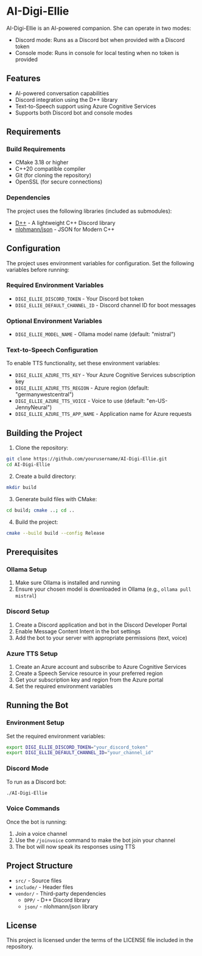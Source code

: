 # AI-Digi-Ellie

AI-Digi-Ellie is an AI-powered companion. She can operate in two modes:
- Discord mode: Runs as a Discord bot when provided with a Discord token
- Console mode: Runs in console for local testing when no token is provided

## Features

- AI-powered conversation capabilities
- Discord integration using the D++ library
- Text-to-Speech support using Azure Cognitive Services
- Supports both Discord bot and console modes

## Requirements

### Build Requirements
- CMake 3.18 or higher
- C++20 compatible compiler
- Git (for cloning the repository)
- OpenSSL (for secure connections)

### Dependencies
The project uses the following libraries (included as submodules):
- [D++](https://github.com/brainboxdotcc/DPP) - A lightweight C++ Discord library
- [nlohmann/json](https://github.com/nlohmann/json) - JSON for Modern C++

## Configuration

The project uses environment variables for configuration. Set the following variables before running:

### Required Environment Variables
- `DIGI_ELLIE_DISCORD_TOKEN` - Your Discord bot token
- `DIGI_ELLIE_DEFAULT_CHANNEL_ID` - Discord channel ID for boot messages

### Optional Environment Variables
- `DIGI_ELLIE_MODEL_NAME` - Ollama model name (default: "mistral")

### Text-to-Speech Configuration
To enable TTS functionality, set these environment variables:
- `DIGI_ELLIE_AZURE_TTS_KEY` - Your Azure Cognitive Services subscription key
- `DIGI_ELLIE_AZURE_TTS_REGION` - Azure region (default: "germanywestcentral")
- `DIGI_ELLIE_AZURE_TTS_VOICE` - Voice to use (default: "en-US-JennyNeural")
- `DIGI_ELLIE_AZURE_TTS_APP_NAME` - Application name for Azure requests

## Building the Project

1. Clone the repository:
```bash
git clone https://github.com/yourusername/AI-Digi-Ellie.git
cd AI-Digi-Ellie
```

2. Create a build directory:
```bash
mkdir build
```

3. Generate build files with CMake:
```bash
cd build; cmake ..; cd ..
```

4. Build the project:
```bash
cmake --build build --config Release
```

## Prerequisites

### Ollama Setup
1. Make sure Ollama is installed and running
2. Ensure your chosen model is downloaded in Ollama (e.g., `ollama pull mistral`)

### Discord Setup
1. Create a Discord application and bot in the Discord Developer Portal
2. Enable Message Content Intent in the bot settings
3. Add the bot to your server with appropriate permissions (text, voice)

### Azure TTS Setup
1. Create an Azure account and subscribe to Azure Cognitive Services
2. Create a Speech Service resource in your preferred region
3. Get your subscription key and region from the Azure portal
4. Set the required environment variables

## Running the Bot

### Environment Setup
Set the required environment variables:
```bash
export DIGI_ELLIE_DISCORD_TOKEN="your_discord_token"
export DIGI_ELLIE_DEFAULT_CHANNEL_ID="your_channel_id"
```

### Discord Mode
To run as a Discord bot:
```bash
./AI-Digi-Ellie
```

### Voice Commands
Once the bot is running:
1. Join a voice channel
2. Use the `/joinvoice` command to make the bot join your channel
3. The bot will now speak its responses using TTS

## Project Structure

- `src/` - Source files
- `include/` - Header files
- `vendor/` - Third-party dependencies
  - `DPP/` - D++ Discord library
  - `json/` - nlohmann/json library

## License

This project is licensed under the terms of the LICENSE file included in the repository. 